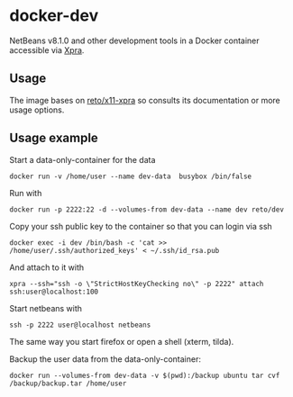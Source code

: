 # docker-dev

NetBeans v8.1.0 and other development tools in a Docker container accessible via [Xpra](http://xpra.org/).

## Usage

The image bases on [reto/x11-xpra](https://github.com/retog/docker-x11-xpra) so consults its documentation or more usage options.


## Usage example

Start a data-only-container for the data

    docker run -v /home/user --name dev-data  busybox /bin/false

Run with

    docker run -p 2222:22 -d --volumes-from dev-data --name dev reto/dev

Copy your ssh public key to the container so that you can login via ssh
    
    docker exec -i dev /bin/bash -c 'cat >> /home/user/.ssh/authorized_keys' < ~/.ssh/id_rsa.pub

And attach to it with
  
    xpra --ssh="ssh -o \"StrictHostKeyChecking no\" -p 2222" attach ssh:user@localhost:100
   
Start netbeans with  

    ssh -p 2222 user@localhost netbeans
    
The same way you start firefox or open a shell (xterm, tilda).

Backup the user data from the data-only-container:

    docker run --volumes-from dev-data -v $(pwd):/backup ubuntu tar cvf /backup/backup.tar /home/user

